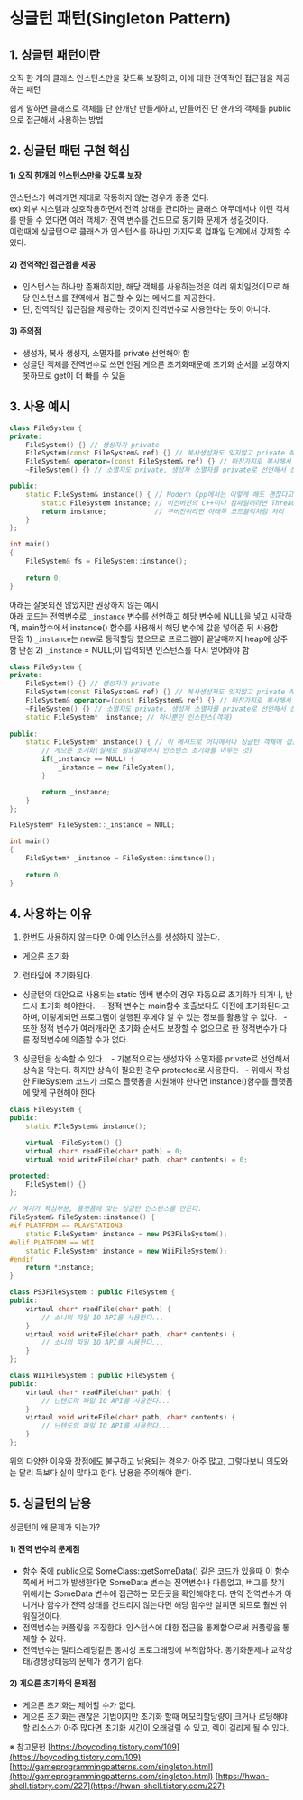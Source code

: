 # 싱글턴 패턴(Singleton Pattern)  


## 1. 싱글턴 패턴이란

오직 한 개의 클래스 인스턴스만을 갖도록 보장하고, 이에 대한 전역적인 접근점을 제공하는 패턴

쉽게 말하면 클래스로 객체를 단 한개만 만들게하고, 만들어진 단 한개의 객체를 public으로 접근해서 사용하는 방법


## 2. 싱글턴 패턴 구현 핵심
#### 1) 오직 한개의 인스턴스만을 갖도록 보장  
인스턴스가 여러개면 제대로 작동하지 않는 경우가 종종 있다.  
	ex) 외부 시스템과 상호작용하면서 전역 상태를 관리하는 클래스
아무데서나 이런 객체를 만들 수 있다면 여러 객체가 전역 변수를 건드므로 동기화 문제가 생길것이다.  
이런때에 싱글턴으로 클래스가 인스턴스를 하나만 가지도록 컴파일 단계에서 강제할 수 있다.  

#### 2) 전역적인 접근점을 제공
- 인스턴스는 하나만 존재하지만, 해당 객체를 사용하는것은 여러 위치일것이므로 해당 인스턴스를 전역에서 접근할 수 있는 메서드를 제공한다.  
- 단, 전역적인 접근점을 제공하는 것이지 전역변수로 사용한다는 뜻이 아니다.

#### 3) 주의점
- 생성자, 복사 생성자, 소멸자를 private 선언해야 함
- 싱글턴 객체를 전역변수로 쓰면 안됨
	게으른 초기화때문에 초기화 순서를 보장하지 못하므로 get이 더 빠를 수 있음


## 3. 사용 예시

```C++
class FileSystem {
private:
    FileSystem() {} // 생성자가 private
    FileSystem(const FileSystem& ref) {} // 복사생성자도 잊지않고 private 해야함, 복사가 되면 안되므로
    FileSystem& operator=(const FileSystem& ref) {} // 마찬가지로 복사해서 대입되면 안됨
    ~FileSystem() {} // 소멸자도 private, 생성자 소멸자를 private로 선언해서 상속을 막음

public:
    static FileSystem& instance() { // Modern Cpp에서는 이렇게 해도 괜찮다고 함
        static FileSystem instance; // 이전버전의 C++이나 컴파일러라면 Thread-Safe하지 않을 수 있다고 함
        return instance;            // 구버전이라면 아래쪽 코드블럭처럼 처리
    }
};

int main()
{
    FileSystem& fs = FileSystem::instance();
    
    return 0;
}
```

아래는 잘못되진 않았지만 권장하지 않는 예시  
아래 코드는 전역변수로 `_instance` 변수를 선언하고 해당 변수에 NULL을 넣고 시작하며, main함수에서 instance() 함수를 사용해서 해당 변수에 값을 넣어준 뒤 사용함  
단점 1) `_instance`는 new로 동적할당 했으므로 프로그램이 끝날때까지 heap에 상주함
단점 2) `_instance` = NULL;이 입력되면 인스턴스를 다시 얻어와야 함
```C++
class FileSystem {
private:
    FileSystem() {} // 생성자가 private
    FileSystem(const FileSystem& ref) {} // 복사생성자도 잊지않고 private 해야함, 복사가 되면 안되므로
    FileSystem& operator=(const FileSystem& ref) {} // 마찬가지로 복사해서 대입되면 안됨
    ~FileSystem() {} // 소멸자도 private, 생성자 소멸자를 private로 선언해서 상속을 막음
    static FileSystem* _instance; // 하나뿐인 인스턴스(객체)
    
public:
    static FileSystem* instance() { // 이 메서드로 어디에서나 싱글턴 객체에 접근 가능
        // 게으른 초기화(실제로 필요할때까지 인스턴스 초기화를 미루는 것)
        if(_instance == NULL) {
            _instance = new FileSystem();
        }

        return _instance;
    }
};

FileSystem* FileSystem::_instance = NULL;

int main()
{
    FileSystem* _instance = FileSystem::instance();
    
    return 0;
}
```


## 4. 사용하는 이유

1) 한번도 사용하지 않는다면 아예 인스턴스를 생성하지 않는다.
  - 게으른 초기화

2) 런타임에 초기화된다.
  - 싱글턴의 대안으로 사용되는 static 멤버 변수의 경우 자동으로 초기화가 되거나, 반드시 초기화 해야한다.
  - 정적 변수는 main함수 호출보다도 이전에 초기화된다고 하며, 이렇게되면 프로그램이 실행된 후에야 알 수 있는 정보를 활용할 수 없다.
  - 또한 정적 변수가 여러개라면 초기화 순서도 보장할 수 없으므로 한 정적변수가 다른 정적변수에 의존할 수가 없다.

3) 싱글턴을 상속할 수 있다.
  - 기본적으로는 생성자와 소멸자를 private로 선언해서 상속을 막는다. 하지만 상속이 필요한 경우 protected로 사용한다.
  - 위에서 작성한 FileSystem 코드가 크로스 플랫폼을 지원해야 한다면 instance()함수를 플랫폼에 맞게 구현해야 한다.
```C++
class FileSystem {
public:
    static FIleSystem& instance();

    virtual ~FileSystem() {}
    virtual char* readFile(char* path) = 0;
    virtual void writeFile(char* path, char* contents) = 0;

protected:
    FileSystem() {}
};

// 여기가 핵심부분, 플랫폼에 맞는 싱글턴 인스턴스를 만든다.
FileSystem& FileSystem::instance() {
#if PLATFROM == PLAYSTATION3
    static FileSystem* instance = new PS3FileSystem();
#elif PLATFORM == WII
    static FileSystem* instance = new WiiFileSystem();
#endif
    return *instance;
}

class PS3FileSystem : public FileSystem {
public:
    virtaul char* readFile(char* path) {
        // 소니의 파일 IO API를 사용한다...
    }
    virtaul void writeFile(char* path, char* contents) {
        // 소니의 파일 IO API를 사용한다...
    }
};

class WIIFileSystem : public FileSystem {
public:
    virtaul char* readFile(char* path) {
        // 닌텐도의 파일 IO API를 사용한다...
    }
    virtaul void writeFile(char* path, char* contents) {
        // 닌텐도의 파일 IO API를 사용한다...
    }
};
```
위의 다양한 이유와 장점에도 불구하고 남용되는 경우가 아주 많고, 그렇다보니 의도와는 달리 득보다 실이 많다고 한다. 남용을 주의해야 한다.


## 5. 싱글턴의 남용

싱글턴이 왜 문제가 되는가?
#### 1) 전역 변수의 문제점
- 함수 중에 public으로 SomeClass::getSomeData() 같은 코드가 있을때 이 함수쪽에서 버그가 발생한다면 SomeData 변수는 전역변수나 다름없고, 버그를 찾기 위해서는 SomeData 변수에 접근하는 모든곳을 확인해야한다. 만약 전역변수가 아니거나 함수가 전역 상태를 건드리지 않는다면 해당 함수만 살피면 되므로 훨씬 쉬워질것이다.
- 전역변수는 커플링을 조장한다. 인스턴스에 대한 접근을 통제함으로써 커플링을 통제할 수 있다.
- 전역변수는 멀티스레딩같은 동시성 프로그래밍에 부적합하다. 동기화문제나 교착상태/경쟁상태등의 문제가 생기기 쉽다.

#### 2) 게으른 초기화의 문제점
- 게으른 초기화는 제어할 수가 없다.
- 게으른 초기화는 괜찮은 기법이지만 초기화 할때 메모리할당량이 크거나 로딩해야할 리소스가 아주 많다면 초기화 시간이 오래걸릴 수 있고, 렉이 걸리게 될 수 있다.






※ 참고문헌
[https://boycoding.tistory.com/109](https://boycoding.tistory.com/109)
[http://gameprogrammingpatterns.com/singleton.html](http://gameprogrammingpatterns.com/singleton.html)
[https://hwan-shell.tistory.com/227](https://hwan-shell.tistory.com/227)